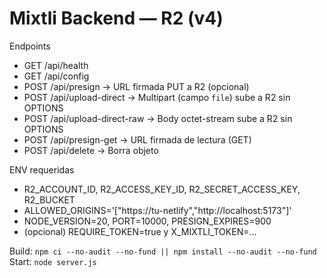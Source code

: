 # Mixtli Backend — R2 (v4)

Endpoints
- GET  /api/health
- GET  /api/config
- POST /api/presign                -> URL firmada PUT a R2 (opcional)
- POST /api/upload-direct          -> Multipart (campo `file`) sube a R2 sin OPTIONS
- POST /api/upload-direct-raw      -> Body octet-stream sube a R2 sin OPTIONS
- POST /api/presign-get            -> URL firmada de lectura (GET)
- POST /api/delete                 -> Borra objeto

ENV requeridas
- R2_ACCOUNT_ID, R2_ACCESS_KEY_ID, R2_SECRET_ACCESS_KEY, R2_BUCKET
- ALLOWED_ORIGINS='["https://tu-netlify","http://localhost:5173"]'
- NODE_VERSION=20, PORT=10000, PRESIGN_EXPIRES=900
- (opcional) REQUIRE_TOKEN=true y X_MIXTLI_TOKEN=...

Build: `npm ci --no-audit --no-fund || npm install --no-audit --no-fund`
Start: `node server.js`